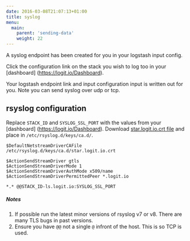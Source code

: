 ```yaml
---
date: 2016-03-08T21:07:13+01:00
title: syslog
menu:
  main:
    parent: 'sending-data'
    weight: 22
---
```


A syslog endpoint has been created for you in your logstash input config.

Click the configuration link on the stack you wish to log too in your [dashboard] (https://logit.io/Dashboard).

Your logstash endpoint link and input configuration input is written out for you. Note you can send syslog over udp or tcp.

## rsyslog configuration

Replace `STACK_ID` and `SYSLOG_SSL_PORT` with the values from your [dashboard] (https://logit.io/Dashboard). Download [star.logit.io.crt file](https://cdn.logit.io/star.logit.io.crt) and place in `/etc/rsyslog.d/keys/ca.d/`.

```text
$DefaultNetstreamDriverCAFile /etc/rsyslog.d/keys/ca.d/star.logit.io.crt

$ActionSendStreamDriver gtls
$ActionSendStreamDriverMode 1
$ActionSendStreamDriverAuthMode x509/name
$ActionSendStreamDriverPermittedPeer *.logit.io

*.* @@STACK_ID-ls.logit.io:SYSLOG_SSL_PORT
```

##### Notes

1. If possible run the latest minor versions of rsyslog v7 or v8. There are many TLS bugs in past versions.
1. Ensure you have `@@` not a single `@` infront of the host. This is so TCP is used.
